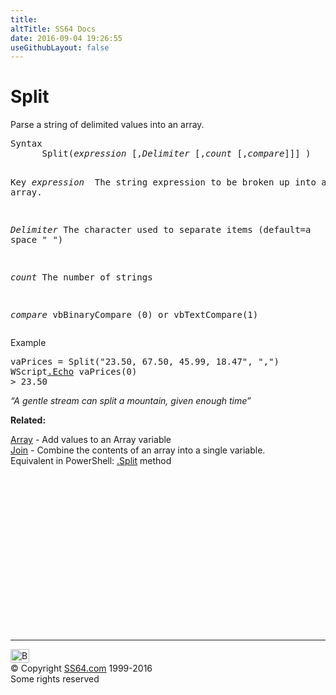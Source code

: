 ```yaml
---
title:
altTitle: SS64 Docs
date: 2016-09-04 19:26:55
useGithubLayout: false
---
```

<!-- #BeginLibraryItem "/Library/head_vb.lbi" --><!-- #EndLibraryItem --><h1>Split</h1> 
<p>Parse a string of delimited values into an array.</p>
<pre>Syntax 
      Split(<i>expression </i>[,<i>Delimiter</i> [,<i>count</i> [,<i>compare</i>]]] )

Key
   <i>expression </i> The string expression to be broken up into an array.

   <i>Delimiter</i>   The character used to separate items (default=a space " ")

   <i>count</i>       The number of strings

   <i>compare</i>    vbBinaryCompare (0) or vbTextCompare(1)
</pre>
<p>Example</p>
<pre>vaPrices = Split("23.50, 67.50, 45.99, 18.47", ",")
WScript<a href="echo.html">.Echo</a> vaPrices(0)
&gt; 23.50</pre>
<p><i>“A gentle stream can split a mountain, given enough time” </i></p>
<p><b>Related:</b></p>
<p><a href="array.html">Array</a> -  Add values to an Array variable<br>
<a href="join.html">Join</a> - Combine the contents of an array into a single variable.<br>
Equivalent in PowerShell: <a href="../ps/syntax-methods.html">.Split</a> method          </p><!-- #BeginLibraryItem "/Library/foot_vb.lbi" --><p>
<!-- VB300 -->
<ins class="adsbygoogle" style="display:inline-block;width:300px;height:250px" data-ad-client="ca-pub-6140977852749469" data-ad-slot="1683739502"></ins>
<script>
(adsbygoogle = window.adsbygoogle || []).push({});
</script></p>
<hr>
<div id="bl" class="footer"><a href="split.html#"><img src="../images/top.png" width="30" height="22" alt="Back to the Top"></a></div>
<div id="br" class="footer, tagline">© Copyright <a href="http://ss64.com/">SS64.com</a> 1999-2016<br>
Some rights reserved</div><!-- #EndLibraryItem -->

